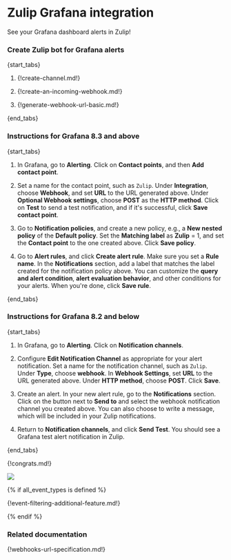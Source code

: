 # Zulip Grafana integration

See your Grafana dashboard alerts in Zulip!

### Create Zulip bot for Grafana alerts

{start_tabs}

1. {!create-channel.md!}

1. {!create-an-incoming-webhook.md!}

1. {!generate-webhook-url-basic.md!}

{end_tabs}

### Instructions for Grafana 8.3 and above

{start_tabs}

1. In Grafana, go to **Alerting**. Click on **Contact points**, and then
   **Add contact point**.

1. Set a name for the contact point, such as `Zulip`. Under
   **Integration**, choose  **Webhook**, and set **URL** to the URL
   generated above. Under **Optional Webhook settings**, choose **POST**
   as the **HTTP method**. Click on **Test** to send a test
   notification, and if it's successful, click **Save contact point**.

1. Go to **Notification policies**, and create a new policy, e.g., a
   **New nested policy** of the **Default policy**. Set the **Matching
   label** as **Zulip** = 1, and set the **Contact point** to the one
   created above. Click **Save policy**.

1. Go to **Alert rules**, and click **Create alert rule**. Make sure you
   set a **Rule name**. In the **Notifications** section, add a label
   that matches the label created for the notification policy above.
   You can customize the **query and alert condition**, **alert
   evaluation behavior**, and other conditions for your alerts. When
   you're done, click **Save rule**.

{end_tabs}

### Instructions for Grafana 8.2 and below

{start_tabs}

1. In Grafana, go to **Alerting**. Click on **Notification channels**.

1. Configure **Edit Notification Channel** as appropriate for your
   alert notification. Set a name for the notification channel, such
   as `Zulip`. Under **Type**, choose **webhook**. In **Webhook
   Settings**, set **URL** to the URL generated above. Under **HTTP
   method**, choose **POST**. Click **Save**.

1. Create an alert. In your new alert rule, go to the **Notifications**
   section. Click on the button next to **Send to** and select the
   webhook notification channel you created above. You can also choose
   to write a message, which will be included in your Zulip
   notifications.

1. Return to **Notification channels**, and click **Send Test**. You
   should see a Grafana test alert notification in Zulip.

{end_tabs}

{!congrats.md!}

![](/static/images/integrations/grafana/001.png)

{% if all_event_types is defined %}

{!event-filtering-additional-feature.md!}

{% endif %}

### Related documentation

{!webhooks-url-specification.md!}

